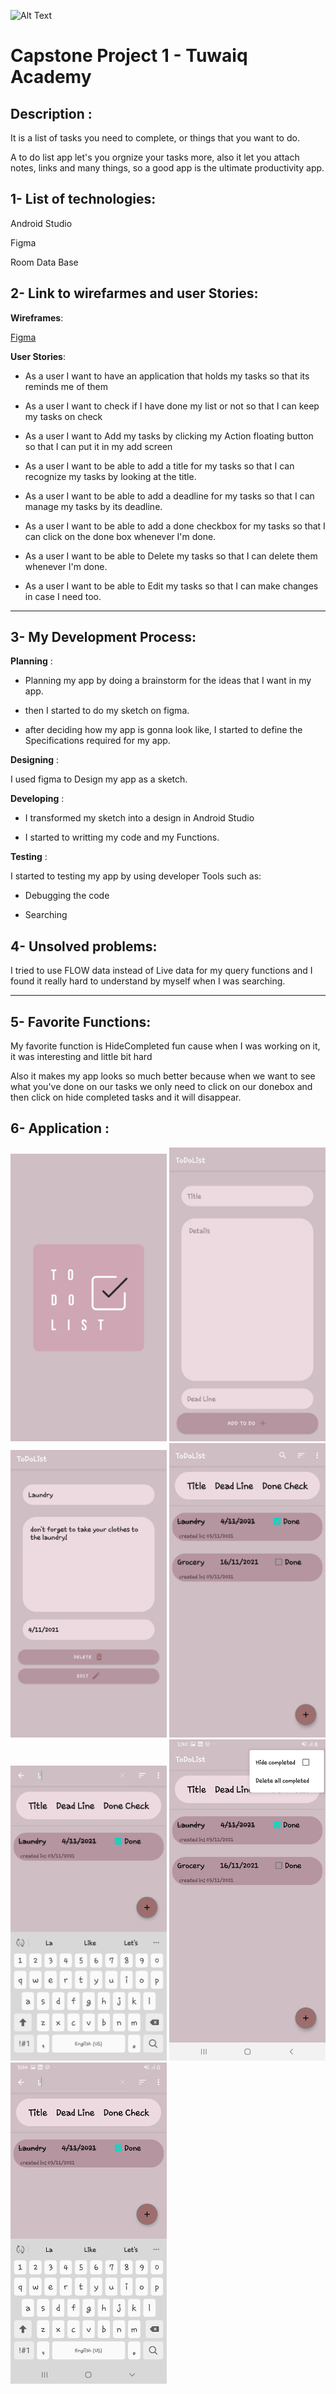 ![Alt Text](https://camo.githubusercontent.com/37ca472e2afb74974a0314d89af8f470422a79582bed0d188f9927777230195d/68747470733a2f2f6c61756e63682e73612f6173736574732f696d616765732f6c6f676f732f7475776169712d61636164656d792d6c6f676f2e737667)
# Capstone Project 1 - Tuwaiq Academy

## Description : 
It is a list of tasks you need to complete, or things that you want to do. 

A to do list app let's you orgnize your tasks more, also it let you attach notes, links and many things, so a good app is the ultimate productivity app.



## 1- List of technologies:
Android Studio

Figma

Room Data Base 
## 2- Link to wirefarmes and user Stories:
 **Wireframes**:
 
[Figma](https://www.figma.com/file/2XXWFRvXQepcdUS7RJok91/Untitled?node-id=0%3A1)

**User Stories**: 

* As a user I want to have an application that holds my tasks so that its reminds me of them 

* As a user I want to check if I have done my list or not so that I can keep my tasks on check 

* As a user I want to Add my tasks by clicking my  Action floating button so that I can put it in my add screen 

* As a user I want to be able to add a title for my tasks so that I can recognize my tasks by looking at the title.

* As a user I want to be able to add a deadline for my tasks so that I can manage my tasks by its deadline.

* As a user I want to be able to add a done checkbox for my tasks so that I can click on the done box whenever I'm done.

* As a user I want to be able to Delete my tasks so that I can delete them whenever I'm done.

* As a user I want to be able to Edit my tasks so that I can make changes in case I need too. 

<hr>

## 3- My Development Process:
**Planning** : 

  *  Planning my app by doing a brainstorm for the ideas that I want in my app.

  *  then I started to do my sketch on figma.
  
  *  after deciding how my app is gonna look like, I started to define the Specifications required for my app. 
  

**Designing** :

 I used figma to Design my app as a sketch.

**Developing** :

  * I transformed my sketch into a design in Android Studio

  * I started to writting my code and my Functions.
  
**Testing** :


I started to testing my app by using developer Tools such as:

* Debugging the code


* Searching



## 4- Unsolved problems:

I tried to use FLOW data instead of Live data for my query functions and I found it really hard to understand by myself when I was searching. 


<hr>

## 5- Favorite Functions:

My favorite function is HideCompleted fun cause when I was working on it, it was interesting and little bit hard

Also it makes my app looks so much better because when we want to see what you've done on our tasks we only need to click on our donebox and then click on hide completed tasks and it will disappear.


## 6- Application :

 [<img src="https://github.com/HalaAlbaqawi/ToDoList/blob/9a510db346af9c8c1a87454822f64f78a017bc88/Splash%20Activity.jpg" width="250"/>](image.png)
 [<img src="https://github.com/HalaAlbaqawi/ToDoList/blob/077e2b90b1bc78e246c0f9fb1f2b0ab118711d57/Add%20fragment.jpg" width="250"/>](image.png)
 [<img src="https://github.com/HalaAlbaqawi/ToDoList/blob/077e2b90b1bc78e246c0f9fb1f2b0ab118711d57/Details%20fragment.jpg" width="250"/>](image.png)
 [<img src="https://github.com/HalaAlbaqawi/ToDoList/blob/077e2b90b1bc78e246c0f9fb1f2b0ab118711d57/20211103_153958.jpg" width="250"/>](image.png)
 [<img src="https://github.com/HalaAlbaqawi/ToDoList/blob/077e2b90b1bc78e246c0f9fb1f2b0ab118711d57/20211103_154458.jpg" width="250"/>](image.png)
 [<img src="https://github.com/HalaAlbaqawi/ToDoList/blob/077e2b90b1bc78e246c0f9fb1f2b0ab118711d57/Screenshot_20211103-134238_ToDoList.jpg" width="250"/>](image.png)
 [<img src="https://github.com/HalaAlbaqawi/ToDoList/blob/077e2b90b1bc78e246c0f9fb1f2b0ab118711d57/Screenshot_20211103-154406_ToDoList.jpg" width="250"/>](image.png)
